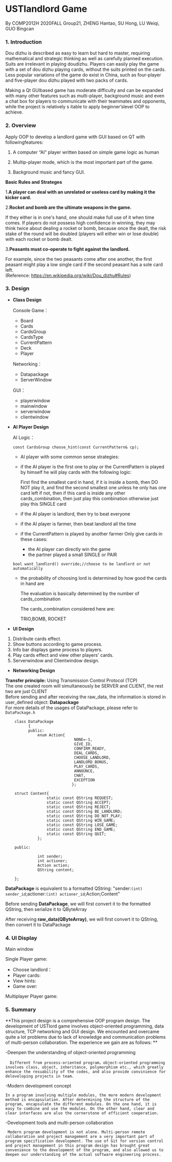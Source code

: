 # USTlandlord Game

By COMP2012H 2020FALL Group21, ZHENG Hantao, SU Hong, LU Weiqi, GUO Bingcan



### 1. Introduction

Dou dizhu is described as easy to learn but hard to master, requiring mathematical and strategic thinking as well as carefully planned execution. Suits are irrelevant in playing doudizhu. Players can easily play the game with a set of dou dizhu playing cards, without the suits printed on the cards. Less popular variations of the game do exist in China, such as four-player and five-player dou dizhu played with two packs of cards. 

Making a Qt GUIbased game has moderate difficulty and can be expanded with many other features such as multi-player, background music and even a chat box for players to communicate with their teammates and opponents, while the project is relatively s itable to apply beginner’slevel OOP to achieve.

### 2. Overview

Apply OOP to develop a landlord game with GUI based on QT with followingfeatures:

1. A computer “AI” player written based on simple game logic as human

2. Multip-player mode, which is the most important part of the game.

3. Background music and fancy GUI.

   

**Basic Rules and Strateges**

1.**A player can deal with an unrelated or useless card by making it the kicker card.**

2.**Rocket and bomb are the ultimate weapons in the game.** 

If they either is in one's hand, one should make full use of it when time comes. If players do not possess high confidence in winning, they may think twice about dealing a rocket or bomb, because once the dealt, the risk stake of the round will be doubled (players will either win or lose double) with each rocket or bomb dealt.

3.**Peasants must co-operate to fight against the landlord.**

For example, since the two peasants come after one another, the first peasant might play a low single card if the second peasant has a sole card left.    
(Reference: https://en.wikipedia.org/wiki/Dou_dizhu#Rules)




### 3. Design

* **Class Design**

  Console Game：

  * Board
  * Cards
  * CardsGroup
  * CardsType
  * CurrentPattern
  * Deck 
  * Player

  Networking：

  * Datapackage
  * ServerWindow

  GUI：

  * playerwindow
  * mainwindow
  * serverwindow
  * clientwindow

  

* **AI Player Design**

  AI Logic：  

  `const CardsGroup choose_hint(const CurrentPattern& cp);`

    * AI player with some common sense strategies:

    * if the AI player is the first one to play or the CurrentPattern is played by himself
      he will play cards with the following logic:

      First find the smallest card in hand,
      if it is inside a bomb, then DO NOT play it, and find the second smallest one unless he only has one card left
      if not, then if this card is inside any other cards_combination, then just play this combination
      otherwise just play this SINGLE card

    * if the AI player is landlord, then try to beat everyone

    * if the AI player is farmer, then beat landlord all the time

    * if the CurrentPattern is played by another farmer
      Only give cards in these cases:

      * the AI player can directly win the game
      * the partner played a small SINGLE or PAIR     



  `bool want_landlord() override;//choose to be landlord or not automatically`
      

    * the probability of choosing lord is determined by how good the cards in hand are

      The evaluation is basically determined by the number of cards_combination

      The cards_combination considered here are:

      TRIO,BOMB, ROCKET


* **UI Design**

1. Distribute cards effect.
2. Show buttons according to game process.
3. Info bar displays game process to players.
4. Play cards effect and view other players' cards.
5. Serverwindow and Clientwindow design.



* **Networking Design**

**Transfer principle:** 
      Using Transmission Control Protocol (TCP)\
      The one created room will simultaneously be SERVER and CLIENT, the rest two are just CLIENT\
      Before sending and after receiving the raw_data, the information is stored in user_defined object: **Datapackage**\
      For more details of the usages of DataPackage, please refer to `DataPackage.h`
      

        class DataPackage
              {
              public:
                  enum Action{
                                  NONE=-1,
                                  GIVE_ID,
                                  CONFIRM_READY,
                                  DEAL_CARDS,
                                  CHOOSE_LANDLORD,
                                  LANDLORD_BONUS,
                                  PLAY_CARDS,
                                  ANNOUNCE,
                                  CHAT,
                                  EXCEPTION
                                 };
                      
        struct Content{
                      static const QString REQUEST;
                      static const QString ACCEPT;
                      static const QString REJECT;
                      static const QString BE_LANDLORD;
                      static const QString DO_NOT_PLAY;
                      static const QString WIN_GAME;
                      static const QString LOSE_GAME;
                      static const QString END_GAME;
                      static const QString QUIT;
                  };
    
        public:
                  
                  int sender;
                  int actioner;
                  Action action;
                  QString content;
    
        };


**DataPackage** is equivalent to a formatted QString: "sender:`(int) sender_id`;actioner:`(int) actioner_id`;Action;Content"

Before sending  **DataPackage**, we will first convert it to the formatted QString, then serialize it to QByteArray

After receiving **raw_data(QByteArray)**, we will first convert it to QString, then convert it to DataPackage



### 4. UI Display

Main window

Single Player game:

* Choose landlord：
* Player cards:
* View hints:
* Game over:

Multiplayer Player game:



### 5. Summary
  
  **This project design is a comprehensive OOP program design. The development of USTlord game involves object-oriented programming, data structure, TCP networking and GUI design. We encounted and overcame quite a lot problems due to lack of knowledge and communication problems of multi-person collaboration. The experience we gain are as follows:  **
  
  -Deenpen the understanding of object-oriented programming
  
      Different from process-oriented program，object-oriented programming involves class, object, inheritance, polymorphism etc., which greatly enhance the resuability of the codes, and also provide convinience for deleveloping projects in team.
    
 -Modern development concept
 
    In a program involving multiple modules, the more modern development method is encapsulation. After determining the structure of the program, encapsulate the different modules. On the one hand, it is easy to combine and use the modules. On the other hand, clear and clear interfaces are also the cornerstone of efficient cooperation.
   
-Development tools and multi-person collaboration

     Modern program development is not alone. Multi-person remote collaboration and project management are a very important part of program specification development. The use of Git for version control and project management in this program design has brought great convenience to the development of the program, and also allowed us to deepen our understanding of the actual software engineering process.
